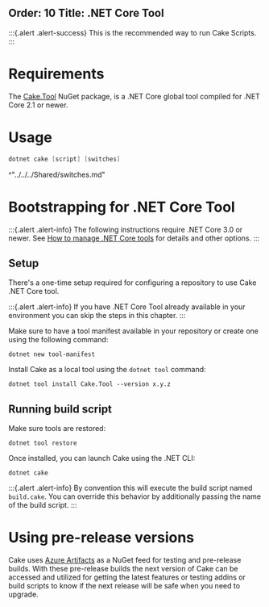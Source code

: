 Order: 10
Title: .NET Core Tool
---

:::{.alert .alert-success}
This is the recommended way to run Cake Scripts.
:::

# Requirements

The [Cake.Tool](https://www.nuget.org/packages/Cake.Tool) NuGet package, is a .NET Core global tool compiled for .NET Core 2.1 or newer.

# Usage

```powershell
dotnet cake [script] [switches]
```

^"../../../Shared/switches.md"

# Bootstrapping for .NET Core Tool

:::{.alert .alert-info}
The following instructions require .NET Core 3.0 or newer.
See [How to manage .NET Core tools](https://docs.microsoft.com/en-us/dotnet/core/tools/global-tools) for details and other options.
:::

## Setup

There's a one-time setup required for configuring a repository to use Cake .NET Core tool.

:::{.alert .alert-info}
If you have .NET Core Tool already available in your environment you can skip the steps in this chapter.
:::

Make sure to have a tool manifest available in your repository or create one using the following command:

```shell
dotnet new tool-manifest
```

Install Cake as a local tool using the `dotnet tool` command:

```shell
dotnet tool install Cake.Tool --version x.y.z
```

## Running build script

Make sure tools are restored:

```shell
dotnet tool restore
```

Once installed, you can launch Cake using the .NET CLI:

```shell
dotnet cake
```

:::{.alert .alert-info}
By convention this will execute the build script named `build.cake`.
You can override this behavior by additionally passing the name of the build script.
:::

# Using pre-release versions

Cake uses [Azure Artifacts](https://dev.azure.com/cake-build/Cake/_packaging?_a=package&feed=cake&package=Cake.Tool&protocolType=NuGet) as a NuGet feed for testing and pre-release builds.
With these pre-release builds the next version of Cake can be accessed and utilized for getting the latest features or testing addins or build scripts to know if the next release will be safe when you need to upgrade.
